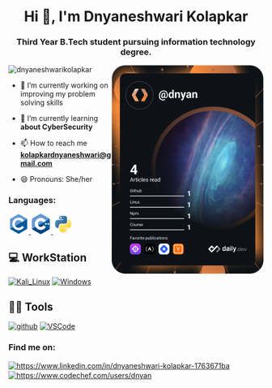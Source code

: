 <!-- ### Hi there 👋


**DnyaneshwariKolapkar/DnyaneshwariKolapkar** is a ✨ _special_ ✨ repository because its `README.md` (this file) appears on your GitHub profile.

Here are some ideas to get you started:

- 🔭 I’m currently working on improving my problem solving skills
- 🌱 I’m currently learning CyberSecurity
- 😄 Pronouns: She/her

- 👯 I’m looking to collaborate on ...
- 🤔 I’m looking for help with ...
- 💬 Ask me about ...
- 📫 How to reach me: ...
--->

<h1 align="center">Hi 👋, I'm Dnyaneshwari Kolapkar</h1>
<h3 align="center">Third Year B.Tech student pursuing information technology degree.</h3>


  <a href="https://app.daily.dev/dnyan" target="_blank">
    <img
      width="300"
      align="right"
      src="https://github.com/DnyaneshwariKolapkar/DnyaneshwariKolapkar/blob/main/devcard.svg"
    />
  </a>

<p align="left"> <img src="https://komarev.com/ghpvc/?username=dnyaneshwarikolapkar&label=Profile%20views&color=0e75b6&style=flat" alt="dnyaneshwarikolapkar" /> </p>

- 🔭 I’m currently working on improving my problem solving skills

- 🌱 I’m currently learning **about CyberSecurity**

- 📫 How to reach me **kolapkardnyaneshwari@gmail.com**

- 😄 Pronouns: She/her



<h3 align="left">Languages:</h3>
<p align="left"> <a href="https://www.cprogramming.com/" target="_blank"> <img src="https://raw.githubusercontent.com/devicons/devicon/master/icons/c/c-original.svg" alt="c" width="40" height="40"/> </a> <a href="https://www.w3schools.com/cpp/" target="_blank"> <img src="https://raw.githubusercontent.com/devicons/devicon/master/icons/cplusplus/cplusplus-original.svg" alt="cplusplus" width="40" height="40"/> </a> <a href="https://www.python.org" target="_blank"> <img src="https://raw.githubusercontent.com/devicons/devicon/master/icons/python/python-original.svg" alt="python" width="40" height="40"/> </a> </p>

## 💻 WorkStation
[![Kali_Linux](https://img.shields.io/badge/Kali_Linux-557C94?style=for-the-badge&logo=kali-linux&logoColor=white)](https://www.kali.org/)
[![Windows](https://img.shields.io/badge/Windows-0078D6?style=for-the-badge&logo=windows&logoColor=white)](https://www.microsoft.com/en-in/windows/windows-11)
 
## 👩‍💻 Tools
[![github](https://img.shields.io/badge/GitHub-100000?style=for-the-badge&logo=github&logoColor=white)](https://github.com)
[![VSCode](https://img.shields.io/badge/Visual_Studio_Code-0078D4?style=for-the-badge&logo=visual%20studio%20code&logoColor=white)](https://code.visualstudio.com/download)
 
 
<h3 align="left">Find me on:</h3>
<p align="left">
<a href="https://linkedin.com/in/dnyaneshwari-kolapkar-1763671ba" target="blank"><img align="center" src="https://raw.githubusercontent.com/rahuldkjain/github-profile-readme-generator/master/src/images/icons/Social/linked-in-alt.svg" alt="https://www.linkedin.com/in/dnyaneshwari-kolapkar-1763671ba" height="30" width="40" /></a>
<a href="https://www.codechef.com/users/dnyan" target="blank"><img align="center" src="https://cdn.jsdelivr.net/npm/simple-icons@3.1.0/icons/codechef.svg" alt="https://www.codechef.com/users/dnyan" height="30" width="40" /></a>
</p>
